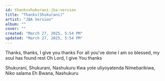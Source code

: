 ```yaml
---
id: thanksshukurani-jba-version
title: "Thanks(Shukurani)"
artist: "JBA Version"
album: ""
cover: ""
created: "March 27, 2025, 5:54 PM"
updated: "March 27, 2025, 5:54 PM"
---
```


Thanks, thanks, I give you thanks
For all you've done
I am so blessed, my soul has found rest
Oh Lord, I give You thanks

Shukurani, Shukurani, Nashukuru
Kwa yote uliyoyatenda
Nimebarikiwa, Niko salama
Eh Bwana, Nashukuru